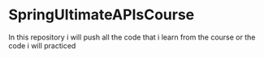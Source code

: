 # SpringUltimateAPIsCourse
In this repository i will push all the code that i learn from the course or the code i will practiced 
